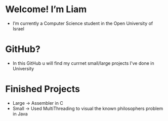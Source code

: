 # Welcome! I’m Liam
- I’m currently a Computer Science student in the Open University of Israel
# GitHub?
- In this GitHub u will find my currnet small/large projects I've done in University
# Finished Projects
- Large -> Assembler in C
- Small -> Used MultiThreading to visual the known philosophers problem in Java

<!---
liam1408/liam1408 is a ✨ special ✨ repository because its `README.md` (this file) appears on your GitHub profile.
You can click the Preview link to take a look at your changes.
--->
